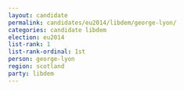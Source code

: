 ```yaml
---
layout: candidate
permalink: candidates/eu2014/libdem/george-lyon/
categories: candidate libdem
election: eu2014
list-rank: 1
list-rank-ordinal: 1st
person: george-lyon
region: scotland
party: libdem
---
```

